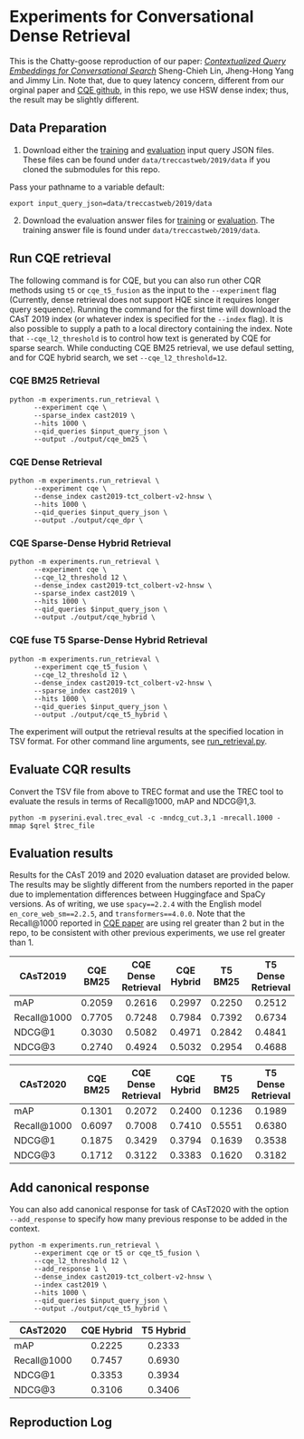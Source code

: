 # Experiments for Conversational Dense Retrieval
This is the Chatty-goose reproduction of our paper: *[Contextualized Query Embeddings for Conversational Search](https://arxiv.org/abs/2104.08707)* Sheng-Chieh Lin, Jheng-Hong Yang and Jimmy Lin. Note that, due to quey latency concern, different from our orginal paper and [CQE github](https://github.com/castorini/CQE), in this repo, we use HSW dense index; thus, the result may be slightly different.
## Data Preparation

1. Download either the [training](https://github.com/daltonj/treccastweb/blob/master/2019/data/training/train_topics_v1.0.json) and [evaluation](https://github.com/daltonj/treccastweb/blob/master/2019/data/evaluation/evaluation_topics_v1.0.json) input query JSON files. These files can be found under `data/treccastweb/2019/data` if you cloned the submodules for this repo.

Pass your pathname to a variable
default:
```shell=bash
export input_query_json=data/treccastweb/2019/data
```

2. Download the evaluation answer files for [training](https://github.com/daltonj/treccastweb/blob/master/2019/data/training/train_topics_mod.qrel) or [evaluation](https://trec.nist.gov/data/cast/2019qrels.txt). The training answer file is found under `data/treccastweb/2019/data`.

## Run CQE retrieval

The following command is for CQE, but you can also run other CQR methods using `t5` or `cqe_t5_fusion` as the input to the `--experiment` flag (Currently, dense retrieval does not support HQE since it requires longer query sequence). Running the command for the first time will download the CAsT 2019 index (or whatever index is specified for the `--index` flag). It is also possible to supply a path to a local directory containing the index. Note that `--cqe_l2_threshold` is to control how text is generated by CQE for sparse search. While conducting CQE BM25 retrieval, we use defaul setting, and for CQE hybrid search, we set `--cqe_l2_threshold=12`.
### CQE BM25 Retrieval

```shell=bash
python -m experiments.run_retrieval \
      --experiment cqe \
      --sparse_index cast2019 \
      --hits 1000 \
      --qid_queries $input_query_json \
      --output ./output/cqe_bm25 \
```
### CQE Dense Retrieval
```shell=bash
python -m experiments.run_retrieval \
      --experiment cqe \
      --dense_index cast2019-tct_colbert-v2-hnsw \
      --hits 1000 \
      --qid_queries $input_query_json \
      --output ./output/cqe_dpr \
```
### CQE Sparse-Dense Hybrid Retrieval
```shell=bash
python -m experiments.run_retrieval \
      --experiment cqe \
      --cqe_l2_threshold 12 \
      --dense_index cast2019-tct_colbert-v2-hnsw \
      --sparse_index cast2019 \
      --hits 1000 \
      --qid_queries $input_query_json \
      --output ./output/cqe_hybrid \
```
### CQE fuse T5 Sparse-Dense Hybrid Retrieval
```shell=bash
python -m experiments.run_retrieval \
      --experiment cqe_t5_fusion \
      --cqe_l2_threshold 12 \
      --dense_index cast2019-tct_colbert-v2-hnsw \
      --sparse_index cast2019 \
      --hits 1000 \
      --qid_queries $input_query_json \
      --output ./output/cqe_t5_hybrid \
```

The experiment will output the retrieval results at the specified location in TSV format. For other command line arguments, see [run_retrieval.py](../experiments/run_retrieval.py).

## Evaluate CQR results

Convert the TSV file from above to TREC format and use the TREC tool to evaluate the resuls in terms of Recall@1000, mAP and NDCG@1,3.

```shell=bash
python -m pyserini.eval.trec_eval -c -mndcg_cut.3,1 -mrecall.1000 -mmap $qrel $trec_file
```

## Evaluation results

Results for the CAsT 2019 and 2020 evaluation dataset are provided below. The results may be slightly different from the numbers reported in the paper due to implementation differences between Huggingface and SpaCy versions. As of writing, we use `spacy==2.2.4` with the English model `en_core_web_sm==2.2.5`, and `transformers==4.0.0`. Note that the Recall@1000 reported in [CQE paper]((https://arxiv.org/abs/2104.08707)) are using rel greater than 2 but in the repo, to be consistent with other previous experiments, we use rel greater than 1.

| CAsT2019    | CQE BM25 | CQE Dense Retrieval | CQE Hybrid | T5 BM25 | T5 Dense Retrieval | T5 Hybrid | CQE+T5 Fusion |
| ----------- | :------: | :-------------: | :-------------: | :-----: | :------------: | :---------: | :----------------: |
| mAP         |  0.2059  |     0.2616      |     0.2997      | 0.2250  |     0.2512     |   0.3043    |       0.3391       |
| Recall@1000 |  0.7705  |     0.7248      |     0.7984      | 0.7392  |     0.6734     |   0.7856    |       0.8376       |
| NDCG@1      |  0.3030  |     0.5082      |     0.4971      | 0.2842  |     0.4841     |   0.5077    |       0.5318       |
| NDCG@3      |  0.2740  |     0.4924      |     0.5032      | 0.2954  |     0.4688     |   0.5065    |       0.5226       |

| CAsT2020    | CQE BM25 | CQE Dense Retrieval | CQE Hybrid | T5 BM25 | T5 Dense Retrieval | T5 Hybrid | CQE+T5 Fusion |
| ----------- | :------: | :-------------: | :-------------: | :-----: | :------------: | :---------: | :----------------: |
| mAP         |  0.1301  |     0.2072      |     0.2400      | 0.1236  |     0.1989     |   0.2309    |       0.2495       |
| Recall@1000 |  0.6097  |     0.7008      |     0.7410      | 0.5551  |     0.6380     |   0.6983    |       0.7638       |
| NDCG@1      |  0.1875  |     0.3429      |     0.3794      | 0.1639  |     0.3538     |   0.3742    |       0.3982       |
| NDCG@3      |  0.1712  |     0.3122      |     0.3383      | 0.1620  |     0.3182     |   0.3323    |       0.3599       |

## Add canonical response
You can also add canonical response for task of CAsT2020 with the option `--add_response` to specify how many previous response to be added in the context.
```shell=bash
python -m experiments.run_retrieval \
      --experiment cqe or t5 or cqe_t5_fusion \
      --cqe_l2_threshold 12 \
      --add_response 1 \
      --dense_index cast2019-tct_colbert-v2-hnsw \
      --index cast2019 \
      --hits 1000 \
      --qid_queries $input_query_json \
      --output ./output/cqe_t5_hybrid \
```
| CAsT2020    | CQE Hybrid | T5 Hybrid |
| ----------- | :----------------: | :----------------: |
| mAP         |       0.2225       |       0.2333       |
| Recall@1000 |       0.7457       |       0.6930       |
| NDCG@1      |       0.3353       |       0.3934       |
| NDCG@3      |       0.3106       |       0.3406       |

## Reproduction Log

